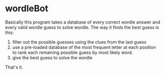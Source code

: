 # wordleBot

Basically this program takes a database of every correct wordle answer and every valid wordle guess to solve wordle. The way it finds the best guess is this:
  1. filter out the possible guesses using the clues from the last guess
  2. use a pre-loaded database of the most frequent letter at each position to rank each remaining possible guess by most likely word.
  3. give the best guess to solve the wordle
  
That's it.
